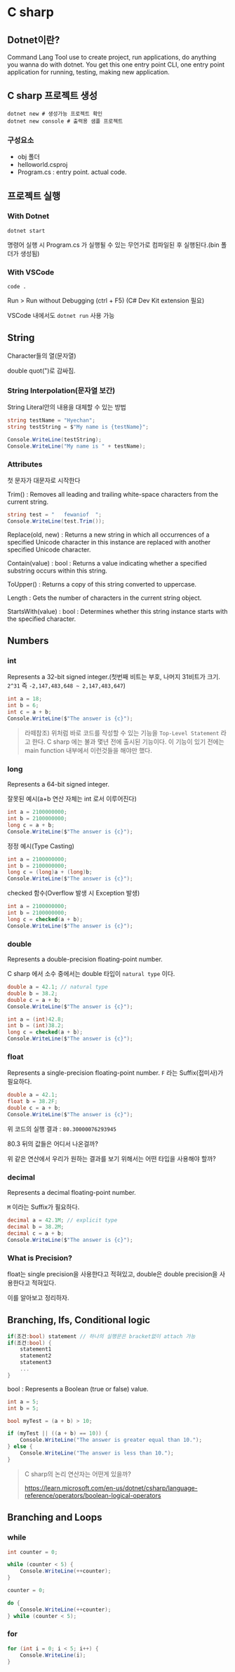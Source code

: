# C sharp
## Dotnet이란?
Command Lang Tool use to create project, run applications, do anything you wanna do with dotnet.
You get this one entry point CLI, one entry point application for running, testing, making new application.

## C sharp 프로젝트 생성
```shell
dotnet new # 생성가능 프로젝트 확인
dotnet new console # 출력용 샘플 프로젝트
```

### 구성요소
- obj 폴더
- helloworld.csproj
- Program.cs : entry point. actual code.

## 프로젝트 실행
### With Dotnet
```shell
dotnet start
```

명령어 실행 시 Program.cs 가 실행될 수 있는 무언가로 컴파일된 후 실행된다.(bin 폴더가 생성됨)

### With VSCode
```shell
code .
```

Run > Run without Debugging (ctrl + F5)
(C# Dev Kit extension 필요)

VSCode 내에서도 `dotnet run` 사용 가능

## String
Character들의 열(문자열)

double quot(")로 감싸짐.

### String Interpolation(문자열 보간)
String Literal안의 내용을 대체할 수 있는 방법

```cs
string testName = "Hyechan";
string testString = $"My name is {testName}";

Console.WriteLine(testString);
Console.WriteLine("My name is " + testName);
```

### Attributes
첫 문자가 대문자로 시작한다

Trim()
: Removes all leading and trailing white-space characters from the current string.

```cs
string test = "   fewaniof  ";
Console.WriteLine(test.Trim());
```

Replace(old, new)
: Returns a new string in which all occurrences of a specified Unicode character in this instance are replaced with another specified Unicode character.

Contain(value) : bool
: Returns a value indicating whether a specified substring occurs within this string.

ToUpper()
: Returns a copy of this string converted to uppercase.

Length
: Gets the number of characters in the current string object.

StartsWith(value) : bool
: Determines whether this string instance starts with the specified character.

## Numbers
### int
Represents a 32-bit signed integer.(첫번째 비트는 부호, 나머지 31비트가 크기. `2^31` 즉 `-2,147,483,648 ~ 2,147,483,647`)

```cs
int a = 18;
int b = 6;
int c = a + b;
Console.WriteLine($"The answer is {c}");
```

> 라떼참조) 위처럼 바로 코드를 작성할 수 있는 기능을 `Top-Level Statement` 라고 한다. C sharp 에는 불과 몇년 전에 출시된 기능이다. 이 기능이 있기 전에는 main function 내부에서 이런것들을 해야만 했다.

### long
Represents a 64-bit signed integer.

잘못된 예시(a+b 연산 자체는 int 로서 이루어진다)

```cs
int a = 2100000000;
int b = 2100000000;
long c = a + b;
Console.WriteLine($"The answer is {c}");
```

정정 예시(Type Casting)

```cs
int a = 2100000000;
int b = 2100000000;
long c = (long)a + (long)b;
Console.WriteLine($"The answer is {c}");
```

checked 함수(Overflow 발생 시 Exception 발생)

```cs
int a = 2100000000;
int b = 2100000000;
long c = checked(a + b);
Console.WriteLine($"The answer is {c}");
```

### double
Represents a double-precision floating-point number.

C sharp 에서 소수 중에서는 double 타입이 `natural type` 이다.

```cs
double a = 42.1; // natural type
double b = 38.2;
double c = a + b;
Console.WriteLine($"The answer is {c}");
```

```cs
int a = (int)42.8;
int b = (int)38.2;
long c = checked(a + b);
Console.WriteLine($"The answer is {c}");
```

### float
Represents a single-precision floating-point number.
`F` 라는 Suffix(접미사)가 필요하다.

```cs
double a = 42.1;
float b = 38.2F;
double c = a + b;
Console.WriteLine($"The answer is {c}");
```

위 코드의 실행 결과 : `80.30000076293945`

80.3 뒤의 값들은 어디서 나온걸까?

위 같은 연산에서 우리가 원하는 결과를 보기 위해서는 어떤 타입을 사용해야 할까?

### decimal
Represents a decimal floating-point number.

`M` 이라는 Suffix가 필요하다.

```cs
decimal a = 42.1M; // explicit type
decimal b = 38.2M;
decimal c = a + b;
Console.WriteLine($"The answer is {c}");
```

### What is Precision?
float는 single precision을 사용한다고 적혀있고, double은 double precision을 사용한다고 적혀있다.

이를 알아보고 정리하자.

## Branching, Ifs, Conditional logic
```cs
if(조건:bool) statement // 하나의 실행문은 bracket없이 attach 가능
if(조건:bool) {
    statement1
    statement2
    statement3
    ...
}
```

bool
: Represents a Boolean (true or false) value.

```cs
int a = 5;
int b = 5;

bool myTest = (a + b) > 10;

if (myTest || ((a + b) == 10)) {
    Console.WriteLine("The answer is greater equal than 10.");
} else {
    Console.WriteLine("The answer is less than 10.");
}
```

> C sharp의 논리 연산자는 어떤게 있을까?
> 
> https://learn.microsoft.com/en-us/dotnet/csharp/language-reference/operators/boolean-logical-operators

## Branching and Loops
### while
```cs
int counter = 0;

while (counter < 5) {
    Console.WriteLine(++counter);
}

counter = 0;

do {
    Console.WriteLine(++counter);
} while (counter < 5);
```

### for
```cs
for (int i = 0; i < 5; i++) {
    Console.WriteLine(i);
}
```